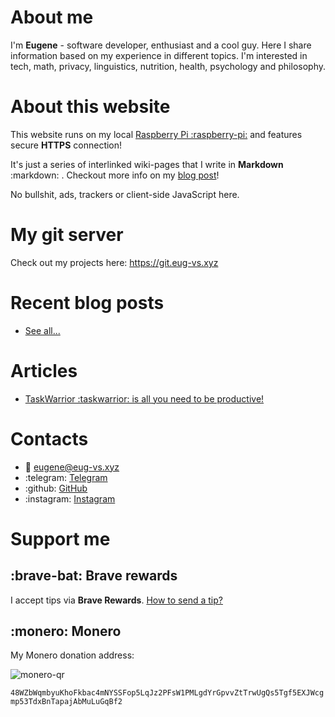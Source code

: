# About me
I'm **Eugene** - software developer, enthusiast and a cool guy. Here I share information based on my experience in different topics. I'm interested in tech, math, privacy, linguistics, nutrition, health, psychology and philosophy.

# About this website
This website runs on my local [Raspberry Pi :raspberry-pi:](https://www.raspberrypi.org/) and features secure **HTTPS** connection!

It's just a series of interlinked wiki-pages that I write in **Markdown** :markdown: . Checkout more info on my [blog post](/blog/2021-07-02.md)!

No bullshit, ads, trackers or client-side JavaScript here.

# My git server
Check out my projects here: https://git.eug-vs.xyz

# Recent blog posts
 - [See all...](./blog/index.md)

# Articles
 - [TaskWarrior :taskwarrior: is all you need to be productive!](./articles/taskwarrior.md)

# Contacts
 - :email: eugene@eug-vs.xyz
 - :telegram: [Telegram](https://t.me/eug_vs)
 - :github: [GitHub](https://github.com/eug-vs)
 - :instagram:  [Instagram](https://instagram.com/eug.vs)

# Support me
## :brave-bat: Brave rewards
I accept tips via **Brave Rewards**. [How to send a tip?](https://support.brave.com/hc/en-us/articles/360021123971-How-do-I-tip-websites-and-Content-Creators-in-Brave-Rewards-)

## :monero: Monero
My Monero donation address:

![monero-qr](/public/monero-qr.png)

`48WZbWqmbyuKhoFkbac4mNYSSFop5LqJz2PFsW1PMLgdYrGpvvZtTrwUgQs5Tgf5EXJWcgmp53TdxBnTapajAbMuLuGqBf2`

